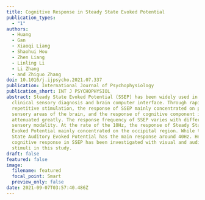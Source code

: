 ```yaml
---
title: Cognitive Response in Steady State Evoked Potential
publication_types:
  - "1"
authors:
  - Huang
  - Gan
  - Xiaoqi Liang
  - Shaohui Hou
  - Zhen Liang
  - Linling Li
  - Li Zhang
  - and Zhiguo Zhang
doi: 10.1016/j.ijpsycho.2021.07.337
publication: International Journal of Psychophysiology
publication_short: INT J PSYCHOPHYSIOL
abstract: Steady State Evoked Potential (SSEP) has been widely used in the
  clinical sensory diagnosis and brain computer interface. Through rapid
  repetitive stimulation, the response of SSEP mainly concentrated on primary
  sensory areas of the brain, and the response of cognitive component is
  attenuated greatly. The response frequency of SSEP varies with different
  sensory modality. At the rate of the 10Hz, the response of Steady State Visual
  Evoked Potential mainly concentrated on the occipital region. While the Steady
  State Auditory Evoked Potential has the main response around 40Hz. Hence, the
  cognitive response in SSEP has been investigated with visual and auditory
  stimuli in this study.
draft: false
featured: false
image:
  filename: featured
  focal_point: Smart
  preview_only: false
date: 2021-09-07T03:57:40.486Z
---
```

